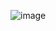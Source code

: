 ![image](https://github.com/AshrafDesai/Motrionix_Motors/assets/132386307/dadf8ea0-a9cd-4326-91e2-abad5d53cad0)
